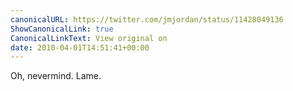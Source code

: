 ```yaml
---
canonicalURL: https://twitter.com/jmjordan/status/11428049136
ShowCanonicalLink: true
CanonicalLinkText: View original on
date: 2010-04-01T14:51:41+00:00
---
```

Oh, nevermind. Lame.